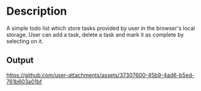 # Description
A simple todo list which store tasks provided by user in the browser's local storage. User can add a task, delete a task and mark it as complete by selecting on it.
## Output
https://github.com/user-attachments/assets/37307600-45b9-4ad6-b5ed-761b603a01bf

